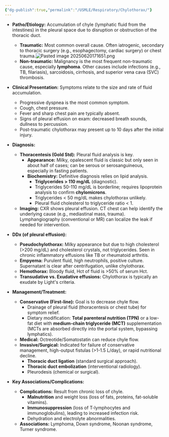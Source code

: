 ```yaml
---
{"dg-publish":true,"permalink":"/USMLE/Respiratory/Chylothorax/"}
---
```


- **Patho/Etiology:** Accumulation of chyle (lymphatic fluid from the intestines) in the pleural space due to disruption or obstruction of the thoracic duct.
    
    - **Traumatic:** Most common overall cause. Often iatrogenic, secondary to thoracic surgery (e.g., esophagectomy, cardiac surgery) or chest trauma.![Pasted image 20250620171651.png](/img/user/appendix/Pasted%20image%2020250620171651.png)
    - **Non-traumatic:** Malignancy is the most frequent non-traumatic cause, especially **lymphoma**. Other causes include infections (e.g., TB, filariasis), sarcoidosis, cirrhosis, and superior vena cava (SVC) thrombosis.
- **Clinical Presentation:** Symptoms relate to the size and rate of fluid accumulation.
    
    - Progressive dyspnea is the most common symptom.
    - Cough, chest pressure.
    - Fever and sharp chest pain are typically absent.
    - Signs of pleural effusion on exam: decreased breath sounds, dullness to percussion.
    - Post-traumatic chylothorax may present up to 10 days after the initial injury.
- **Diagnosis:**
    
    - **Thoracentesis (Gold Std):** Pleural fluid analysis is key.
        - **Appearance:** Milky, opalescent fluid is classic but only seen in about half of cases; can be serous or serosanguineous, especially in fasting patients.
        - **Biochemistry:** Definitive diagnosis relies on lipid analysis.
            - **Triglycerides > 110 mg/dL** (diagnostic).
            - Triglycerides 50-110 mg/dL is borderline; requires lipoprotein analysis to confirm **chylomicrons**.
            - Triglycerides < 50 mg/dL makes chylothorax unlikely.
            - Pleural fluid cholesterol to triglyceride ratio < 1.
    - **Imaging:** CXR shows pleural effusion. CT chest can help identify the underlying cause (e.g., mediastinal mass, trauma). Lymphangiography (conventional or MR) can localize the leak if needed for intervention.
- **DDx (of pleural effusion):**
    
    - **Pseudochylothorax:** Milky appearance but due to high cholesterol (>200 mg/dL) and cholesterol crystals, not triglycerides. Seen in chronic inflammatory effusions like TB or rheumatoid arthritis.
    - **Empyema:** Purulent fluid, high neutrophils, positive culture. Supernatant is clear after centrifugation, unlike chylothorax.
    - **Hemothorax:** Bloody fluid, Hct of fluid is >50% of serum Hct.
    - **Transudative vs. Exudative effusions:** Chylothorax is typically an exudate by Light's criteria.
- **Management/Treatment:**
    
    - **Conservative (First-line):** Goal is to decrease chyle flow.
        - Drainage of pleural fluid (thoracentesis or chest tube) for symptom relief.
        - Dietary modification: **Total parenteral nutrition (TPN)** or a low-fat diet with **medium-chain triglyceride (MCT)** supplementation (MCTs are absorbed directly into the portal system, bypassing lymphatics).
    - **Medical:** Octreotide/Somatostatin can reduce chyle flow.
    - **Invasive/Surgical:** Indicated for failure of conservative management, high-output fistulas (>1-1.5 L/day), or rapid nutritional decline.
        - **Thoracic duct ligation** (standard surgical approach).
        - **Thoracic duct embolization** (interventional radiology).
        - Pleurodesis (chemical or surgical).
- **Key Associations/Complications:**
    
    - **Complications:** Result from chronic loss of chyle.
        - **Malnutrition** and weight loss (loss of fats, proteins, fat-soluble vitamins).
        - **Immunosuppression** (loss of T-lymphocytes and immunoglobulins), leading to increased infection risk.
        - Dehydration and electrolyte abnormalities.
    - **Associations:** Lymphoma, Down syndrome, Noonan syndrome, Turner syndrome.
